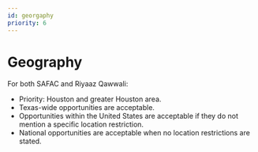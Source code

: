 ```yaml
---
id: georgaphy
priority: 6
---
```

# Geography
For both SAFAC and Riyaaz Qawwali:
- Priority: Houston and greater Houston area.
- Texas-wide opportunities are acceptable.
- Opportunities within the United States are acceptable if they do not mention a specific location restriction.
- National opportunities are acceptable when no location restrictions are stated.
